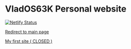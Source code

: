 # VladOS63K Personal website

[![Netlify Status](https://api.netlify.com/api/v1/badges/c6cf7237-2d48-4d71-b745-69484179ad3a/deploy-status)](https://app.netlify.com/projects/voluble-sunburst-9dc57b/deploys)

[Redirect to main page](/index.html)

[My first site ( CLOSED )](https://vlados63k.ucoz.net/index.html)
